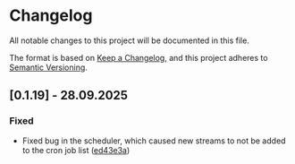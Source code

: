 # Changelog

All notable changes to this project will be documented in this file.

The format is based on [Keep a Changelog](https://keepachangelog.com/en/1.1.0/),
and this project adheres to [Semantic Versioning](https://semver.org/spec/v2.0.0.html).

## [0.1.19] - 28.09.2025

### Fixed

- Fixed bug in the scheduler, which caused new streams to not be added to the cron job list ([ed43e3a](https://github.com/JoelHer/Oculex/commit/ed43e3a1bd137142852201edd23a0c8958ffeb74))
